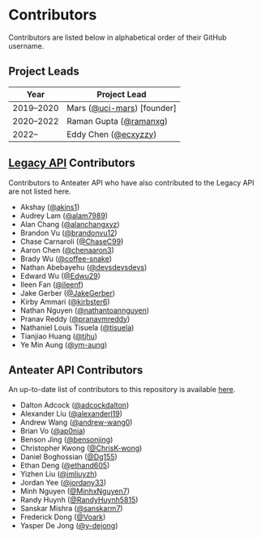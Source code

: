 # Contributors

Contributors are listed below in alphabetical order of their GitHub username.

## Project Leads

| Year      | Project Lead                                                |
| --------- | ----------------------------------------------------------- |
| 2019–2020 | Mars ([@uci-mars](https://github.com/uci-mars)) \[founder\] |
| 2020–2022 | Raman Gupta ([@ramanxg](https://github.com/ramanxg))        |
| 2022–     | Eddy Chen ([@ecxyzzy](https://github.com/ecxyzzy))          |

## [Legacy API](https://github.com/icssc/peterportal-public-api) Contributors

Contributors to Anteater API who have also contributed to the Legacy API are not listed here.

- Akshay ([@akins1](https://github.com/akins1))
- Audrey Lam ([@alam7989](https://github.com/alam7989))
- Alan Chang ([@alanchangxyz](https://github.com/alanchangxyz))
- Brandon Vu ([@brandonvu12](https://github.com/brandonvu12))
- Chase Carnaroli ([@ChaseC99](https://github.com/ChaseC99))
- Aaron Chen ([@chenaaron3](https://github.com/chenaaron3))
- Brady Wu ([@coffee-snake](https://github.com/coffee-snake))
- Nathan Abebayehu ([@devsdevsdevs](https://github.com/devsdevsdevs))
- Edward Wu ([@Edwu29](https://github.com/Edwu29))
- Ileen Fan ([@ileenf](https://github.com/ileenf))
- Jake Gerber ([@JakeGerber](https://github.com/JakeGerber))
- Kirby Ammari ([@kirbster6](https://github.com/kirbster6))
- Nathan Nguyen ([@nathantoannguyen](https://github.com/nathantoannguyen))
- Pranav Reddy ([@pranavmreddy](https://github.com/pranavmreddy))
- Nathaniel Louis Tisuela ([@tisuela](https://github.com/tisuela))
- Tianjiao Huang ([@tjhu](https://github.com/tjhu))
- Ye Min Aung ([@ym-aung](https://github.com/ym-aung))

## Anteater API Contributors

An up-to-date list of contributors to this repository is available [here](https://github.com/icssc/peterportal-api-next/graphs/contributors).

- Dalton Adcock ([@adcockdalton](https://github.com/adcockdalton))
- Alexander Liu ([@alexanderl19](https://github.com/alexanderl19))
- Andrew Wang ([@andrew-wang0](https://github.com/andrew-wang0))
- Brian Vo ([@ap0nia](https://github.com/ap0nia))
- Benson Jing ([@bensonjing](https://github.com/bensonjing))
- Christopher Kwong ([@ChrisK-wong](https://github.com/ChrisK-wong))
- Daniel Boghossian ([@Dg155](https://github.com/Dg155))
- Ethan Deng ([@ethand605](https://github.com/ethand605))
- Yizhen Liu ([@imliuyzh](https://github.com/imliuyzh))
- Jordan Yee ([@jordany33](https://github.com/jordany33))
- Minh Nguyen ([@MinhxNguyen7](https://github.com/MinhxNguyen7))
- Randy Huynh ([@RandyHuynh5815](https://github.com/RandyHuynh5815))
- Sanskar Mishra ([@sanskarm7](https://github.com/sanskarm7))
- Frederick Dong ([@Voark](https://github.com/Voark))
- Yasper De Jong ([@y-dejong](https://github.com/y-dejong))
